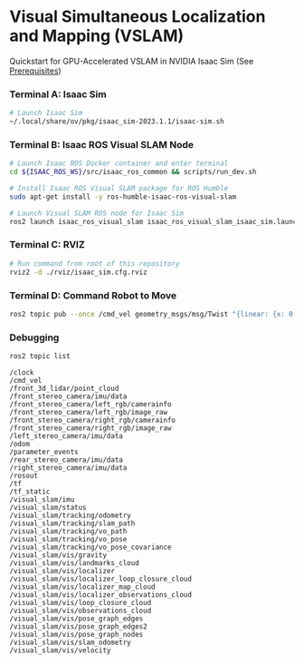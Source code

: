 # Visual Simultaneous Localization and Mapping (VSLAM)
Quickstart for GPU-Accelerated VSLAM in NVIDIA Isaac Sim (See [Prerequisites](https://nvidia-isaac-ros.github.io/getting_started/isaac_sim/index.html))

### Terminal A: Isaac Sim
```bash
# Launch Isaac Sim
~/.local/share/ov/pkg/isaac_sim-2023.1.1/isaac-sim.sh
```

### Terminal B: Isaac ROS Visual SLAM Node
```bash
# Launch Isaac ROS Docker container and enter terminal
cd ${ISAAC_ROS_WS}/src/isaac_ros_common && scripts/run_dev.sh

# Install Isaac ROS Visual SLAM package for ROS Humble
sudo apt-get install -y ros-humble-isaac-ros-visual-slam

# Launch Visual SLAM ROS node for Isaac Sim
ros2 launch isaac_ros_visual_slam isaac_ros_visual_slam_isaac_sim.launch.py
```
### Terminal C: RVIZ
```bash
# Run command from root of this repository
rviz2 -d ./rviz/isaac_sim.cfg.rviz
```
### Terminal D: Command Robot to Move
```bash
ros2 topic pub --once /cmd_vel geometry_msgs/msg/Twist "{linear: {x: 0.2, y: 0.0, z: 0.0}, angular: {x: 0.0, y: 0.0, z: 0.2}}"
```
### Debugging
```bash
ros2 topic list
```

```
/clock
/cmd_vel
/front_3d_lidar/point_cloud
/front_stereo_camera/imu/data
/front_stereo_camera/left_rgb/camerainfo
/front_stereo_camera/left_rgb/image_raw
/front_stereo_camera/right_rgb/camerainfo
/front_stereo_camera/right_rgb/image_raw
/left_stereo_camera/imu/data
/odom
/parameter_events
/rear_stereo_camera/imu/data
/right_stereo_camera/imu/data
/rosout
/tf
/tf_static
/visual_slam/imu
/visual_slam/status
/visual_slam/tracking/odometry
/visual_slam/tracking/slam_path
/visual_slam/tracking/vo_path
/visual_slam/tracking/vo_pose
/visual_slam/tracking/vo_pose_covariance
/visual_slam/vis/gravity
/visual_slam/vis/landmarks_cloud
/visual_slam/vis/localizer
/visual_slam/vis/localizer_loop_closure_cloud
/visual_slam/vis/localizer_map_cloud
/visual_slam/vis/localizer_observations_cloud
/visual_slam/vis/loop_closure_cloud
/visual_slam/vis/observations_cloud
/visual_slam/vis/pose_graph_edges
/visual_slam/vis/pose_graph_edges2
/visual_slam/vis/pose_graph_nodes
/visual_slam/vis/slam_odometry
/visual_slam/vis/velocity
```